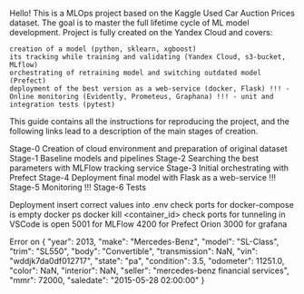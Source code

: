 Hello! This is a MLOps project based on the Kaggle Used Car Auction Prices dataset. The goal is to master the full lifetime cycle of ML model development. Project is fully created on the Yandex Cloud and covers:

    creation of a model (python, sklearn, xgboost)
    its tracking while training and validating (Yandex Cloud, s3-bucket, MLflow)
    orchestrating of retraining model and switching outdated model (Prefect)
    deployment of the best version as a web-service (docker, Flask) !!! - Online monitoring (Evidently, Prometeus, Graphana) !!! - unit and integration tests (pytest)

This guide contains all the instructions for reproducing the project, and the following links lead to a description of the main stages of creation.

Stage-0 Creation of cloud environment and preparation of original dataset 
Stage-1 Baseline models and pipelines 
Stage-2 Searching the best parameters with MLFlow tracking service 
Stage-3 Initial orchestrating with Prefect 
Stage-4 Deployment final model with Flask as a web-service 
!!! Stage-5 Monitoring 
!!! Stage-6 Tests

Deployment
insert correct values into .env
check ports for docker-compose is empty
    docker ps
        docker kill <container_id>
check ports for tunneling in VSCode is open
5001 for MLFlow
4200 for Prefect Orion
3000 for grafana


Error on
{
    "year": 2013,
    "make": "Mercedes-Benz",
    "model": "SL-Class",
    "trim": "SL550",
    "body": "Convertible",
    "transmission": NaN,
    "vin": "wddjk7da0df012717",
    "state": "pa",
    "condition": 3.5,
    "odometer": 11251.0,
    "color": NaN,
    "interior": NaN,
    "seller": "mercedes-benz financial services",
    "mmr": 72000,
    "saledate": "2015-05-28 02:00:00"
}